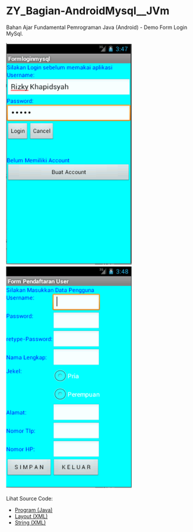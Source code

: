 # ZY_Bagian-AndroidMysql__JVm
Bahan Ajar Fundamental Pemrograman Java (Android) - Demo Form Login MySql.<br><br>
<img src="https://github.com/RizkyKhapidsyah/ZY_Bagian-AndroidMysql__JVm/blob/master/appmysql/rslt/001.PNG" height=600px width=340px>
<img src="https://github.com/RizkyKhapidsyah/ZY_Bagian-AndroidMysql__JVm/blob/master/appmysql/rslt/002.PNG" height=600px width=340px><br><br>
Lihat Source Code:<br>
- <a href="https://github.com/RizkyKhapidsyah/ZY_Bagian-AndroidMysql__JVm/tree/master/appmysql/src/com/wilis/appmysql">Program (Java)</a><br>
- <a href="https://github.com/RizkyKhapidsyah/ZY_Bagian-AndroidMysql__JVm/tree/master/appmysql/res/layout">Layout (XML)</a><br>
- <a href="https://github.com/RizkyKhapidsyah/ZY_Bagian-AndroidMysql__JVm/blob/master/appmysql/res/values/strings.xml">String (XML)</a>
